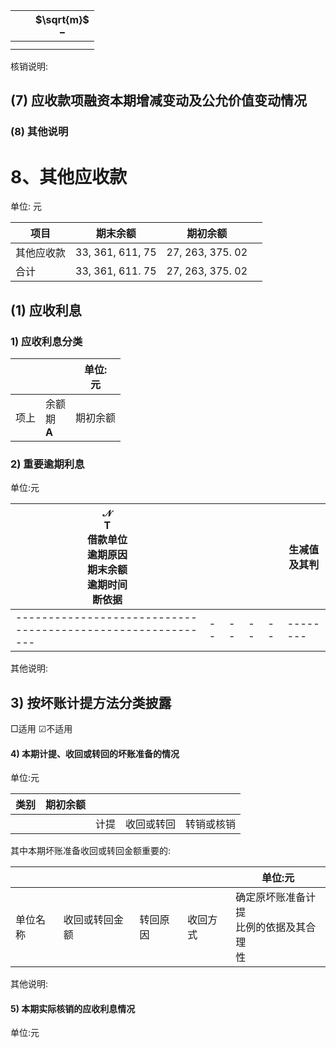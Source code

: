 |  |  | $\sqrt{m}$<br>$-$ |
|--|--|-------------------|
|  |  |                   |
|  |  |                   |

核销说明:

## (7) 应收款项融资本期增减变动及公允价值变动情况

### (8) 其他说明

# 8、其他应收款

单位: 元

| 项目    | 期末余额             | 期初余额             |  |
|-------|------------------|------------------|--|
| 其他应收款 | 33, 361, 611, 75 | 27, 263, 375. 02 |  |
| 合计    | 33, 361, 611. 75 | 27, 263, 375. 02 |  |

## (1) 应收利息

### 1) 应收利息分类

|    |                         | 单位:<br>元 |
|----|-------------------------|----------|
| 项上 | 余额<br>期<br>$\mathbf{A}$ | 期初余额     |

### 2) 重要逾期利息

单位:元

| $\mathcal{N}$<br>T<br>借款单位<br>逾期原因<br>期末余额<br>逾期时间<br>断依据 |  |  |  |  | 生减值及其判 |
|-----------------------------------------------------------|--|--|--|--|--------|
|-----------------------------------------------------------|--|--|--|--|--------|

其他说明:

## 3) 按坏账计提方法分类披露

□适用 ☑不适用

#### 4) 本期计提、收回或转回的坏账准备的情况

单位:元

| 类别 | 期初余额 |    |       |       |
|----|------|----|-------|-------|
|    |      | 计提 | 收回或转回 | 转销或核销 |

其中本期坏账准备收回或转回金额重要的:

|      |         |      |      | 单位:元                        |
|------|---------|------|------|-----------------------------|
| 单位名称 | 收回或转回金额 | 转回原因 | 收回方式 | 确定原坏账准备计提<br>比例的依据及其合理<br>性 |

其他说明:

#### 5) 本期实际核销的应收利息情况

单位:元